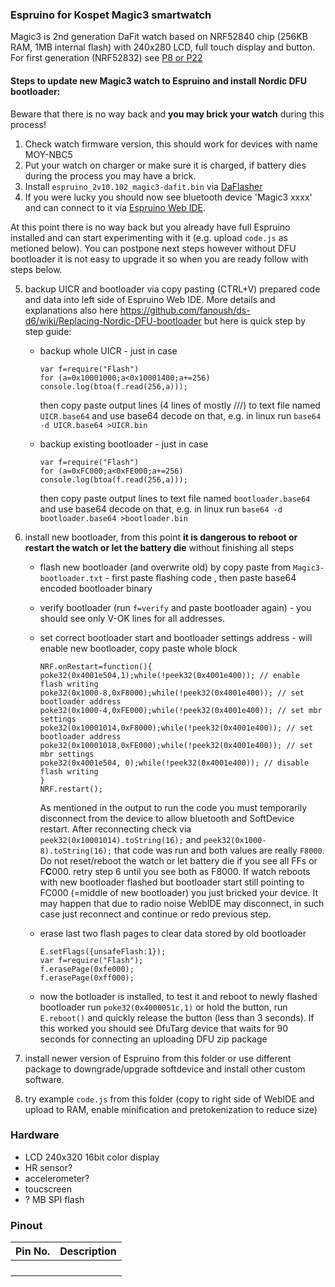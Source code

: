 ### Espruino for Kospet Magic3 smartwatch

Magic3 is 2nd generation DaFit watch based on NRF52840 chip  (256KB RAM, 1MB internal flash) with 240x280 LCD, full touch display and button.
For first generation (NRF52832) see [P8 or P22](https://github.com/fanoush/ds-d6/tree/master/espruino/DFU/P8)

#### Steps to update new Magic3 watch to Espruino and install Nordic DFU bootloader:

Beware that there is no way back and **you may brick your watch** during this process!

1. Check watch firmware version, this should work for devices with name MOY-NBC5
2. Put your watch on charger or make sure it is charged, if battery dies during the process you may have a brick.
3. Install `espruino_2v10.102_magic3-dafit.bin` via [DaFlasher](https://play.google.com/store/apps/details?id=com.atcnetz.paatc.patc&hl=en&gl=US)
4. If you were lucky you should now see bluetooth device 'Magic3 xxxx' and can connect to it via [Espruino Web IDE](https://www.espruino.com/ide/).

At this point there is no way back but you already have full Espruino installed and can start experimenting with it (e.g. upload `code.js` as metioned below).
You can postpone next steps however without DFU bootloader it is not easy to upgrade it so when you are ready follow with steps below.

5. backup UICR and bootloader via copy pasting (CTRL+V) prepared code and data into left side of Espruino Web IDE. More details and explanations also here https://github.com/fanoush/ds-d6/wiki/Replacing-Nordic-DFU-bootloader but here is quick step by step guide:
    - backup whole UICR - just in case
      ```
      var f=require("Flash")
      for (a=0x10001000;a<0x10001400;a+=256) console.log(btoa(f.read(256,a)));
      ```
      then copy paste output lines (4 lines of mostly ///) to text file named `UICR.base64` and use base64 decode on that, e.g. in linux run `base64 -d UICR.base64 >UICR.bin`

    - backup existing bootloader - just in case
      ```
      var f=require("Flash")
      for (a=0xFC000;a<0xFE000;a+=256) console.log(btoa(f.read(256,a)));
      ```
      then copy paste output lines to text file named `bootloader.base64` and use base64 decode on that, e.g. in linux run `base64 -d bootloader.base64 >bootloader.bin`
5. install new bootloader, from this point **it is dangerous to reboot or restart the watch or let the battery die** without finishing all steps
    - flash new bootloader (and overwrite old) by copy paste from `Magic3-bootloader.txt` - first paste flashing code , then paste base64 encoded bootloader binary
    - verify bootloader (run `f=verify` and paste bootloader again) - you should see only V-OK lines for all addresses.
    - set correct bootloader start and bootloader settings address - will enable new bootloader, copy paste whole block

      ```
      NRF.onRestart=function(){
      poke32(0x4001e504,1);while(!peek32(0x4001e400)); // enable flash writing
      poke32(0x1000-8,0xF8000);while(!peek32(0x4001e400)); // set bootloader address 
      poke32(0x1000-4,0xFE000);while(!peek32(0x4001e400)); // set mbr settings
      poke32(0x10001014,0xF8000);while(!peek32(0x4001e400)); // set bootloader address 
      poke32(0x10001018,0xFE000);while(!peek32(0x4001e400)); // set mbr settings
      poke32(0x4001e504, 0);while(!peek32(0x4001e400)); // disable flash writing
      }
      NRF.restart();
      ```
      As mentioned in the output to run the code you must temporarily disconnect from the device to allow bluetooth and SoftDevice restart.
      After reconnecting check via `peek32(0x10001014).toString(16);` and `peek32(0x1000-8).toString(16);` that code was run and both values are really `F8000`.
      Do not reset/reboot the watch or let battery die if you see all FFs or F**C**000. retry step 6 until you see both as F8000.
      If watch reboots with new bootloader flashed but bootloader start still pointing to FC000 (=middle of new bootloader) you just bricked your device.
      It may happen that due to radio noise WebIDE may disconnect, in such case just reconnect and continue or redo previous step.

    - erase last two flash pages to clear data stored by old bootloader
      ```
      E.setFlags({unsafeFlash:1});
      var f=require("Flash");
      f.erasePage(0xfe000);
      f.erasePage(0xff000);
      ```

    - now the botloader is installed, to test it and reboot to newly flashed bootloader run `poke32(0x4000051c,1)` or hold the button, run `E.reboot()` and quickly release the button (less than 3 seconds).
      If this worked you should see DfuTarg device that waits for 90 seconds for connecting an uploading DFU zip package
    
6. install newer version of  Espruino from this folder or use different package to downgrade/upgrade softdevice and install other custom software.
7. try example `code.js` from this folder (copy to right side of WebIDE and upload to RAM, enable minification and pretokenization to reduce size)

### Hardware ###

- LCD  240x320 16bit color display
- HR sensor?
- accelerometer?
- toucscreen 
- ? MB SPI flash 

### Pinout ###
| Pin No.  | Description |
| ------------- | ------------- |
| |  |
| |  |
| |  |
| |  |
